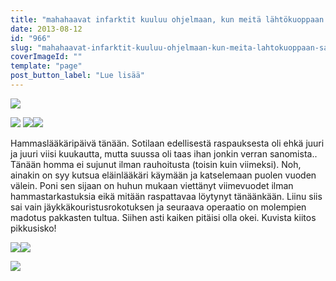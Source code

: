 ```yaml
---
title: "mahahaavat infarktit kuuluu ohjelmaan, kun meitä lähtökuoppaan saatetaan."
date: 2013-08-12
id: "966"
slug: "mahahaavat-infarktit-kuuluu-ohjelmaan-kun-meita-lahtokuoppaan-saatetaan"
coverImageId: ""
template: "page"
post_button_label: "Lue lisää"
---
```


[![](/images/IMG_1736_.jpg)](http://4.bp.blogspot.com/-bZtolwh4XzU/UgjMABRM6II/AAAAAAAAGp8/JsRok6EDOhk/s1600/IMG_1736_.jpg)

[![](/images/IMG_1749_.jpg)](http://4.bp.blogspot.com/-G29rz2AiQsQ/UgjL9hPxlQI/AAAAAAAAGpk/w-VJo6_yVM4/s1600/IMG_1749_.jpg) [![](/images/IMG_1743_.jpg)](http://3.bp.blogspot.com/-0jNK8_-ZFhk/UgjNwFqbh1I/AAAAAAAAGqU/s64FfcWWVqo/s1600/IMG_1743_.jpg)[![](/images/IMG_1776_.jpg)](http://2.bp.blogspot.com/-1TOphJS-6pw/UgjL94Y4QiI/AAAAAAAAGpo/gu4xfUQyHJI/s1600/IMG_1776_.jpg)

Hammaslääkäripäivä tänään. Sotilaan edellisestä raspauksesta oli ehkä juuri ja juuri viisi kuukautta, mutta suussa oli taas ihan jonkin verran sanomista.. Tänään homma ei sujunut ilman rauhoitusta (toisin kuin viimeksi). Noh, ainakin on syy kutsua eläinlääkäri käymään ja katselemaan puolen vuoden välein. Poni sen sijaan on huhun mukaan viettänyt viimevuodet ilman hammastarkastuksia eikä mitään raspattavaa löytynyt tänäänkään. Liinu siis sai vain jäykkäkouristusrokotuksen ja seuraava operaatio on molempien madotus pakkasten tultua. Siihen asti kaiken pitäisi olla okei. Kuvista kiitos pikkusisko!

[![](/images/IMG_1780_.jpg)](http://2.bp.blogspot.com/-xKk2hoiT0us/UgjQw5gLrKI/AAAAAAAAGq0/nDy6SDNolZg/s1600/IMG_1780_.jpg)[![](/images/IMG_1799__.jpg)](http://4.bp.blogspot.com/-6_aFREVhio8/UgjQwPLwrxI/AAAAAAAAGqs/9AgtJ91mTXM/s1600/IMG_1799__.jpg)

[![](/images/ak.jpg)](http://3.bp.blogspot.com/-djJcODjebXg/UgjQ3qPGDTI/AAAAAAAAGq8/UYYvtlGh0Dw/s1600/ak.jpg)
